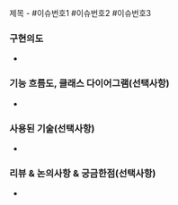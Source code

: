 제목 - #이슈번호1 #이슈번호2 #이슈번호3

### 구현의도
- 

### 기능 흐름도, 클래스 다이어그램(선택사항)
- 

### 사용된 기술(선택사항)
- 

### 리뷰 & 논의사항 & 궁금한점(선택사항)
-
